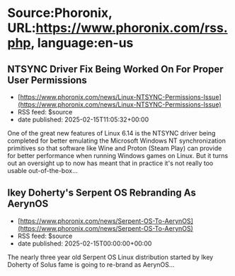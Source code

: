 # Source:Phoronix, URL:https://www.phoronix.com/rss.php, language:en-us

## NTSYNC Driver Fix Being Worked On For Proper User Permissions
 - [https://www.phoronix.com/news/Linux-NTSYNC-Permissions-Issue](https://www.phoronix.com/news/Linux-NTSYNC-Permissions-Issue)
 - RSS feed: $source
 - date published: 2025-02-15T11:05:32+00:00

One of the great new features of Linux 6.14 is the NTSYNC driver being completed for better emulating the Microsoft Windows NT synchronization primitives so that software like Wine and Proton (Steam Play) can provide for better performance when running Windows games on Linux. But it turns out an oversight up to now has meant that in practice it's not really too usable out-of-the-box...

## Ikey Doherty's Serpent OS Rebranding As AerynOS
 - [https://www.phoronix.com/news/Serpent-OS-To-AerynOS](https://www.phoronix.com/news/Serpent-OS-To-AerynOS)
 - RSS feed: $source
 - date published: 2025-02-15T00:00:00+00:00

The nearly three year old Serpent OS Linux distribution started by Ikey Doherty of Solus fame is going to re-brand as AerynOS...

